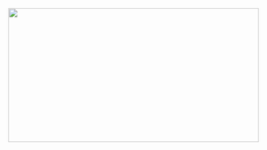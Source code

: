 <img width="100%" height="270px" src="https://raw.githubusercontent.com/Huang-Shuyang/markdown_test/refs/heads/main/simpeta.svg" />
